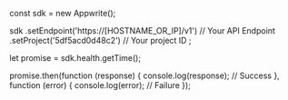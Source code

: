 const sdk = new Appwrite();

sdk
    .setEndpoint('https://[HOSTNAME_OR_IP]/v1') // Your API Endpoint
    .setProject('5df5acd0d48c2') // Your project ID
;

let promise = sdk.health.getTime();

promise.then(function (response) {
    console.log(response); // Success
}, function (error) {
    console.log(error); // Failure
});